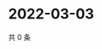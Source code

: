 # 2022-03-03

共 0 条

<!-- BEGIN WEIBO -->
<!-- 最后更新时间 Thu Mar 03 2022 06:09:41 GMT+0800 (China Standard Time) -->

<!-- END WEIBO -->
